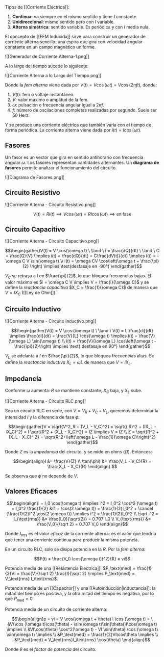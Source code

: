 Tipos de [[Corriente Eléctrica]]:

1. **Continua**: va siempre en el mismo sentido y tiene $I$ constante.
2. **Unidireccional**: mismo sentido pero con $I$ variable.
3. **Alterna simétrica**: sentido variable. Es periódica y con $I$ media nula.

El concepto de [[FEM Inducida]] sirve para construir un generador de corriente alterna sencillo: una espira que gira con velocidad angular constante en un campo magnético uniforme.

![[Generador de Corriente Alterna-1.png]]

A lo largo del tiempo sucede lo siguiente:

![[Corriente Alterna a lo Largo del Tiempo.png]]

Donde la *fem alterna* viene dada por $V(t) = V \cos(\omega t) = V \cos(2 \pi ft)$, donde:

1. $V(t)$: fem o voltaje instantáneo.
2. $V$: valor máximo o amplitud de la fem.
3. $\omega$: pulsación o frecuencia angular igual a $2 \pi f$.
4. $f$: número de oscilaciones completas realizadas por segundo. Suele ser 50 Herz.

Y se produce una corriente eléctrica que también varía con el tiempo de forma periódica. La corriente alterna viene dada por $i(t) = I \cos ( \omega t)$.

## Fasores

Un fasor es un vector que gira en sentido antihorario con frecuencia angular $\omega$. Los fasores representan cantidades alternantes. Un **diagrama de fasores** permite analizar el funcionamiento del circuito.

![[Diagrama de Fasores.png]]

## Circuito Resistivo

![[Corriente Alterna - Circuito Resistivo.png]]

$$V(t) = R i(t) \implies V \cos(\omega t) = R I \cos(\omega t) \implies \text{en fase}$$

## Circuito Capacitivo

![[Corriente Alterna - Circuito Capacitivo.png]]

$$\begin{gather}V(t) = V \cos(\omega t) \ \land \ i = \frac{dQ}{dt} \ \land \ C = \frac{Q}{V} \implies i(t) = \frac{dQ}{dt} = C\frac{dV(t)}{dt} \implies i(t) = - \omega C V \sin(\omega t) \\
i(t) = \omega CV \cos\left(\omega t + \frac{\pi}{2} \right) \implies \text{desfasaje en -90°}
\end{gather}$$

$V_C$ se retrasa a $I$ en $\frac{\pi}{2}$, lo que bloquea frecuencias bajas. El valor máximo es $I = \omega C V \implies V = \frac{I}{\omega C}$ y se define la *reactancia capacitiva* $X_C = \frac{1}{\omega C}$ de manera que $V = I X_C$ ([[Ley de Ohm]]).

## Circuito Inductivo

![[Corriente Alterna - Circuito Inductivo.png]]

$$\begin{gather}V(t) = V \cos (\omega t) \ \land \ V(t) = L \frac{di}{dt} \implies \frac{di}{dt} = \frac{V}{L} \cos(\omega t) \implies i(t) = \frac{V}{\omega L} \sin(\omega t) \\
i(t) = \frac{V}{\omega L} \cos\left(\omega t - \frac{\pi}{2}\right) \implies \text{ desfasaje en 90°}
\end{gather}$$

$V_L$ se adelanta a $I$ en $\frac{\pi}{2}$, lo que bloquea frecuencias altas. Se define la *reactancia inductiva* $X_L = \omega L$ de manera que $V = I X_L$.

## Impedancia

Conforme $\omega$ aumenta: $R$ se mantiene constante, $X_C$ baja, y $X_L$ sube.

![[Corriente Alterna - Circuito RLC.png]]

Sea un circuito RLC en serie, con $V = V_R + V_C + V_L$, queremos determinar la intensidad $I$ y la diferencia de fase $\phi$:

$$\begin{gather}V = \sqrt{V^2_R + (V_L - V_C)^2} = \sqrt{(IR)^2 + (IX_L - IX_C)^2} = I \sqrt{R^2 + (X_L - X_C)^2} = IZ \implies V = IZ \\
Z = \sqrt{R^2 + (X_L - X_C)^ 2} = \sqrt{R^2+\left(\omega L - \frac{1}{\omega C}\right)^2}
\end{gather}$$

Donde $Z$ es la *impedancia* del circuito, y se mide en ohms ($\Omega$). Entonces:

$$\begin{align}I &= \frac{V}{Z} \\
\tan(\phi) &= \frac{V_L - V_C}{R} = \frac{X_L - X_C}{R}
\end{align}
$$

Se observa que $\phi$ no depende de $V$.

## Valores Eficaces

$$\begin{align}i = I_0 \cos(\omega t) \implies i^2 = I_0^2 \cos^2 (\omega t) = I_0^2 \frac{1}{2} &(1 + \cos(2 \omega t)) = \frac{1}{2}I_0^2 + \cancel {\frac{1}{2}I^2 \cos(2 \omega t)} \implies i^2 = \frac{1}{2}I_0^2 \\
\sqrt i^2 = I_{\text{rms}} &= \frac{I_0}{\sqrt{2}} = 0.707 I_0 \\
V_{\text{rms}} &= \frac{V_0}{\sqrt 2} = 0.707 V_0
\end{align}$$

Donde $I_\text{rms}$ es el *valor eficaz* de la corriente alterna: es el valor que tendría que tener una corriente continua para producir la misma potencia.

En un circuito RLC, solo se disipa potencia en la $R$. Por la *fem alterna*: 

$$P(t) = \frac{V_0 \cos(\omega t))^2}{R} = vi$$

Potencia media de una [[Resistencia Eléctrica]]: $P_\text{med} = \frac{1}{2}VI = \frac{V}{\sqrt 2} \frac{I}{\sqrt 2} \implies P_\text{med} = V_\text{rms} I_\text{rms}$.

Potencia media de un [[Capacitor]] y una [[Autoinducción|inductancia]]: la mitad del tiempo es positiva, y la otra mitad del tiempo es negativa, por lo que $P_\text{med} = 0$.

Potencia media de un circuito de corriente alterna:

$$\begin{align}p = vi = V \cos(\omega t + \theta) I \cos (\omega t) = \  &V(\cos (\omega t)\cos(\theta) - \sin(\omega t)\sin(\theta))I\cos(\omega t) \implies \\
&VI\cos(\theta) \cos^2(\omega t) - VI \sin(\theta) \cos (\omega t) \sin(\omega t) \implies \\
&P_\text{med} = \frac{1}{2}VI\cos\theta \implies \\
&P_\text{med} = V_\text{rms}I_\text{rms} \cos(\theta)
\end{align}$$

Donde $\theta$ es el *factor de potencia* del circuito.